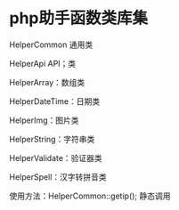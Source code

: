 # php助手函数类库集

HelperCommon 通用类


HelperApi API；类

HelperArray：数组类

HelperDateTime：日期类

HelperImg：图片类

HelperString：字符串类

HelperValidate：验证器类

HelperSpell：汉字转拼音类

使用方法：HelperCommon::getip();
静态调用